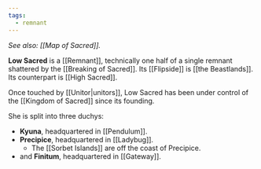 ```yaml
---
tags:
  - remnant
---
```

*See also: [[Map of Sacred]].*

**Low Sacred** is a [[Remnant]], technically one half of a single remnant shattered by the [[Breaking of Sacred]]. Its [[Flipside]] is [[the Beastlands]]. Its counterpart is [[High Sacred]].

Once touched by [[Unitor|unitors]], Low Sacred has been under control of the [[Kingdom of Sacred]] since its founding.

She is split into three duchys:
- **Kyuna**, headquartered in [[Pendulum]].
- **Precipice**, headquartered in [[Ladybug]].
	- The [[Sorbet Islands]] are off the coast of Precipice.
- and **Finitum**, headquartered in [[Gateway]].

